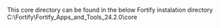 This core directory can be found in the below Fortify instalation directory
C:\Fortify\Fortify_Apps_and_Tools_24.2.0\core